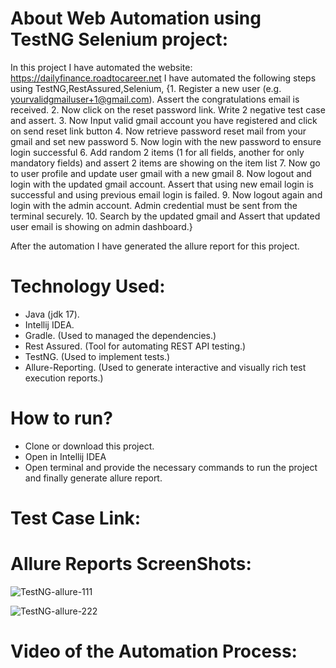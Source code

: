 # About Web Automation using TestNG Selenium project:
In this project I have automated the website:  https://dailyfinance.roadtocareer.net
I have automated the following steps using TestNG,RestAssured,Selenium,
{1. Register a new user (e.g. yourvalidgmailuser+1@gmail.com). Assert the congratulations email is received.
2. Now click on the reset password link. Write 2 negative test case and assert. 
3. Now Input valid gmail account you have registered and click on send reset link button
4. Now retrieve password reset mail from your gmail and set new password
5. Now login with the new password to ensure login successful
6. Add random 2 items (1 for all fields, another for only mandatory fields) and assert 2 items are showing on the item list
7. Now go to user profile and update user gmail with a new gmail
8. Now logout and login with the updated gmail account. Assert that using new email login is successful and using previous email login is failed.
9. Now logout again and login with the admin account. Admin credential must be sent from the terminal securely.
10. Search by the updated gmail and Assert that updated user email is showing on admin dashboard.}

After the automation I have generated the allure report for this project.

# Technology Used:
- Java (jdk 17).
- Intellij IDEA.
- Gradle. (Used to managed the dependencies.)
- Rest Assured. (Tool for automating REST API testing.)
- TestNG. (Used to implement tests.)
- Allure-Reporting. (Used to generate interactive and visually rich test execution reports.)

# How to run?
- Clone or download this project.
- Open in Intellij IDEA
- Open terminal and provide the necessary commands to run the project and finally generate allure report.

# Test Case Link:

# Allure Reports ScreenShots:
![TestNG-allure-111](https://github.com/user-attachments/assets/ef9e1b90-7f5e-455e-a3df-fdbc357e9201)

![TestNG-allure-222](https://github.com/user-attachments/assets/d33aaeab-4de1-46a3-96ff-92242c21bd96)


# Video of the Automation Process:
